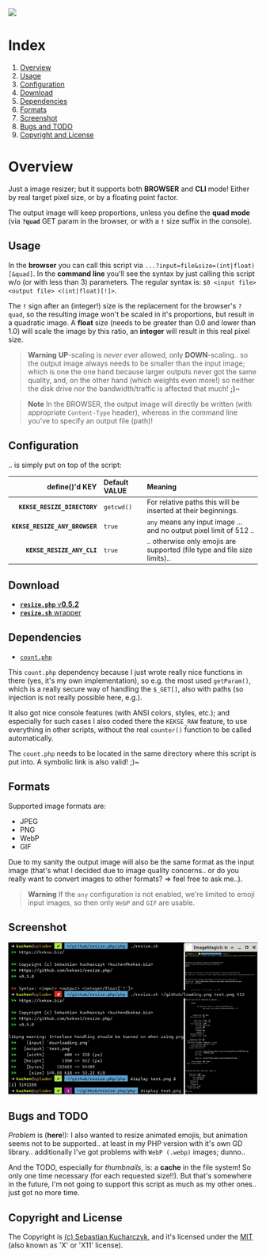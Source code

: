 <img src="https://kekse.biz/php/count.php?override=github:resize.php&text=`resize.php`" />

# Index
1. [Overview](#overview)
2. [Usage](#usage)
3. [Configuration](#configuration)
4. [Download](#download)
5. [Dependencies](#dependencies)
6. [Formats](#formats)
7. [Screenshot](#screenshot)
8. [Bugs and TODO](#bugs-and-todo)
9. [Copyright and License](#copyright-and-license)

# Overview
Just a image resizer; but it supports both **BROWSER** and **CLI** mode!
Either by real target pixel size, or by a floating point factor.

The output image will keep proportions, unless you define the **quad mode** (via
**`?quad`** GET param in the browser, or with a **`!`** size suffix in the console).

## Usage
In the **browser** you can call this script via `...?input=file&size=(int|float)[&quad]`. In the **command line** you'll see the
syntax by just calling this script w/o (or with less than 3) parameters. The regular syntax is: `$0 <input file> <output file> <(int|float)[!]>`.

The **`!`** sign after an (integer!) size is the replacement for the browser's `?quad`, so the resulting image won't be
scaled in it's proportions, but result in a quadratic image. A **float** size (needs to be greater than 0.0 and lower than 1.0)
will scale the image by this ratio, an **integer** will result in this real pixel size.

> **Warning**
> **UP**-scaling is _never ever_ allowed, only **DOWN**-scaling.. so the output image always needs to be smaller than the input image;
> which is one the one hand because larger outputs never got the same quality, and, on the other hand (which weights even more!) so
neither the disk drive nor the bandwidth/traffic is affected that much! **;)~**

> **Note**
> In the BROWSER, the output image will directly be written (with appropriate `Content-Type` header), whereas in the
> command line you've to specify an output file (path)!

## Configuration
.. is simply put on top of the script:

| define()'d **KEY**             | Default **VALUE** | Meaning                                                                   |
| -----------------------------: | :---------------- | :------------------------------------------------------------------------ |
| **`KEKSE_RESIZE_DIRECTORY`**   | `getcwd()`        | For relative paths this will be inserted at their beginnings.             |
| **`KEKSE_RESIZE_ANY_BROWSER`** | `true`            | `any` means any input image ... and no output pixel limit of 512 ..       |
| **`KEKSE_RESIZE_ANY_CLI`**     | `true`            | .. otherwise only emojis are supported (file type and file size limits).. |

## Download
* [**`resize.php`** v**0.5.2**](php/resize.php)
* [**`resize.sh`** wrapper](sh/resize.sh)

## Dependencies
* [`count.php`](https://github.com/kekse1/count.php/)

This `count.php` dependency because I just wrote really nice functions in there (yes, it's my own implementation), so
e.g. the most used `getParam()`, which is a really secure way of handling the `$_GET[]`, also with paths (so injection
is not really possible here, e.g.).

It also got nice console features (with ANSI colors, styles, etc.); and especially for such cases I also coded there the
`KEKSE_RAW` feature, to use everything in other scripts, without the real `counter()` function to be called automatically.

The `count.php` needs to be located in the same directory where this script is put into. A symbolic link is also valid! ;)~

## Formats
Supported image formats are:

* JPEG
* PNG
* WebP
* GIF

Due to my sanity the output image will also be the same format as the input image (that's what I decided due to image
quality concerns.. or do you really want to convert images to other formats? => feel free to ask me..).

> **Warning**
> If the `any` configuration is not enabled, we're limited to emoji input images, so then only `WebP` and `GIF` are usable.

## Screenshot
![Example screenshot](docs/cli-example.png)

## Bugs and TODO
_Problem_ is (**here**!): I also wanted to resize animated emojis, but animation seems not to be supported.. at least in my
PHP version with it's own GD library.. additionally I've got problems with `WebP (.webp)` images; dunno..

And the TODO, especially for _thumbnails_, is: a **cache** in the file system! So only one time necessary (for each requested size!!).
But that's somewhere in the future, I'm not going to support this script as much as my other ones.. just got no more time.

## Copyright and License
The Copyright is [(c) Sebastian Kucharczyk](COPYRIGHT.txt),
and it's licensed under the [MIT](LICENSE.txt) (also known as 'X' or 'X11' license).
